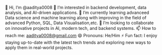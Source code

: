 👋 Hi, I’m @aaditya0008
👀 I’m interested in backend development, data analysis, and AI-driven applications.
🌱 I’m currently learning advanceed Data science and machine learning along with improving in the field of advanced Python, SQL, Data Visualisation,etc.
💞️ I’m looking to collaborate on innovative projects in AI, modern tech, and backend systems.
📫 How to reach me: aaditya0008@gmail.com
😄 Pronouns: He/Him
⚡ Fun fact: I enjoy staying up-to-date with the latest tech trends and exploring new ways to apply them in real-world projects.
